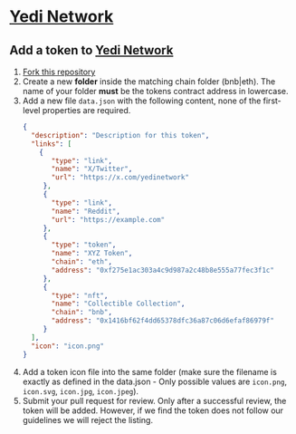 # <a href="https://yedi.net" target="_blank">Yedi Network</a>

## Add a token to <a href="https://yedi.net" target="_blank">Yedi Network</a>

1. <a href="https://github.com/yedi-net/tokens/fork">Fork this repository</a>
2. Create a new **folder** inside the matching chain folder (bnb|eth). The name of your folder __must__ be the tokens contract address in lowercase.
3. Add a new file `data.json` with the following content, none of the first-level properties are required.
   ```json
   {
     "description": "Description for this token",
     "links": [
       {
          "type": "link",
          "name": "X/Twitter",
          "url": "https://x.com/yedinetwork"
        },
        {
          "type": "link",
          "name": "Reddit",
          "url": "https://example.com"
        },
        {
          "type": "token",
          "name": "XYZ Token",
          "chain": "eth",
          "address": "0xf275e1ac303a4c9d987a2c48b8e555a77fec3f1c"
        },
        {
          "type": "nft",
          "name": "Collectible Collection",
          "chain": "bnb",
          "address": "0x1416bf62f4dd65378dfc36a87c06d6efaf86979f"
        }
     ],
     "icon": "icon.png"
   }
   ```
4. Add a token icon file into the same folder (make sure the filename is exactly as defined in the data.json - Only possible values are `icon.png`, `icon.svg`, `icon.jpg`, `icon.jpeg`).
5. Submit your pull request for review. Only after a successful review, the token will be added. However, if we find the token does not follow our guidelines we will reject the listing.

